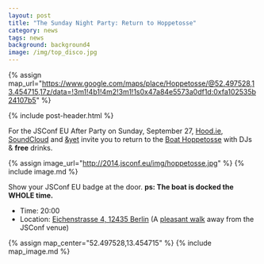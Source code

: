 ```yaml
---
layout: post
title: "The Sunday Night Party: Return to Hoppetosse"
category: news
tags: news
background: background4
image: /img/top_disco.jpg
---
```


{% assign map_url="https://www.google.com/maps/place/Hoppetosse/@52.497528,13.454715,17z/data=!3m1!4b1!4m2!3m1!1s0x47a84e5573a0df1d:0xfa102535b24107b5" %}

{% include post-header.html %}

For the JSConf EU After Party on Sunday, September 27, [Hood.ie](http://hood.ie), [SoundCloud](https://soundcloud.com) and [&yet](https://andyet.com) invite you to return to the [Boat Hoppetosse](http://www.arena-berlin.de/hoppetosse/) with DJs & **free** drinks.

{% assign image_url="http://2014.jsconf.eu/img/hoppetosse.jpg" %}
{% include image.md %}

Show your JSConf EU badge at the door.
**ps: The boat is docked the WHOLE time.**

- Time: 20:00
- Location: <a href="{{ map_url }}">Eichenstrasse 4, 12435 Berlin</a> (A [pleasant walk](https://www.google.com/maps/dir/Radialsystem+V,+Holzmarktstra%C3%9Fe+33,+10243+Berlin,+Germany/52.4973386,13.4552222/@52.503115,13.433292,15z/data=!4m9!4m8!1m5!1m1!1s0x47a84e3900263f87:0xf3893f5141a5c0fc!2m2!1d13.428635!2d52.510387!1m0!3e2) away from the JSConf venue)

{% assign map_center="52.497528,13.454715" %}
{% include map_image.md %}
